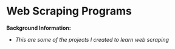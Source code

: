 # Web Scraping Programs

**Background Information:**
- *This are some of the projects I created to learn web scraping*
